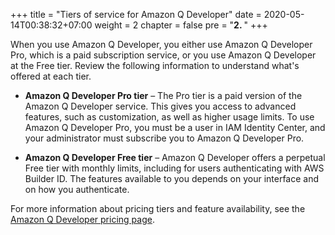 +++
title = "Tiers of service for Amazon Q Developer"
date = 2020-05-14T00:38:32+07:00
weight = 2
chapter = false
pre = "<b>2. </b>"
+++

When you use Amazon Q Developer, you either use Amazon Q Developer Pro, which is a paid subscription service, or you use Amazon Q Developer at the Free tier. Review the following information to understand what's offered at each tier.

- **Amazon Q Developer Pro tier** – The Pro tier is a paid version of the Amazon Q Developer service. This gives you access to advanced features, such as customization, as well as higher usage limits. To use Amazon Q Developer Pro, you must be a user in IAM Identity Center, and your administrator must subscribe you to Amazon Q Developer Pro.

- **Amazon Q Developer Free tier** – Amazon Q Developer offers a perpetual Free tier with monthly limits, including for users authenticating with AWS Builder ID. The features available to you depends on your interface and on how you authenticate.

For more information about pricing tiers and feature availability, see the [Amazon Q Developer pricing page](https://aws.amazon.com/q/developer/pricing).

